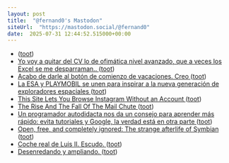 ```yaml
---
layout: post
title:  "@fernand0's Mastodon"
siteUrl:  "https://mastodon.social/@fernand0"
date:  2025-07-31 12:44:52.515000+00:00
---
```

*  [ ](https://mastodon.social/@joseli) ([toot](https://mastodon.social/@fernand0/114947908731694114))
*  [Yo voy a quitar del CV lo de ofimática nivel avanzado, que a veces los Excel se me desparraman.. ](https://mastodon.social/@fernand0/114947897471883704) ([toot](https://mastodon.social/@fernand0/114947897471883704))
*  [Acabo de darle al botón de comienzo de vacaciones. Creo ](https://mastodon.social/@fernand0/114947719149479849) ([toot](https://mastodon.social/@fernand0/114947719149479849))
*  [La ESA y PLAYMOBIL se unen para inspirar a la nueva generación de exploradores espaciales ](https://www.esa.int/Space_in_Member_States/Spain/La_ESA_y_PLAYMOBIL_se_unen_para_inspirar_a_la_nueva_generacion_de_exploradores_espaciale) ([toot](https://mastodon.social/@fernand0/114947630943369225))
*  [This Site Lets You Browse Instagram Without an Account ](https://lifehacker.com/tech/imginn-browse-instagram-pages-without-an-accoun) ([toot](https://mastodon.social/@fernand0/114947287473823665))
*  [The Rise And The Fall Of The Mail Chute ](https://hackaday.com/2025/06/25/the-rise-and-the-fall-of-the-mail-chute) ([toot](https://mastodon.social/@fernand0/114947224414337723))
*  [Un programador autodidacta nos da un consejo para aprender más rápido: evita tutoriales y Google, la verdad está en otra parte ](https://www.genbeta.com/desarrollo/programador-autodidacta-nos-da-consejo-para-aprender-rapido-evita-tutoriales-google-verdad-esta-otra-parte-) ([toot](https://mastodon.social/@fernand0/114946822058890700))
*  [Open, free, and completely ignored: The strange afterlife of Symbian ](https://www.theregister.com/2025/07/17/symbian_forgotten_foss_phone_os) ([toot](https://mastodon.social/@fernand0/114945191769357612))
*  [Coche real de Luis II. Escudo. ](https://www.flickr.com/photos/fernand0/54653464932) ([toot](https://mastodon.social/@fernand0/114945178005563439))
*  [Desenredando y ampliando. ](https://avecesunafoto.wordpress.com/2025/07/30/desenredando-y-ampliando) ([toot](https://mastodon.social/@fernand0/114943310656272881))
